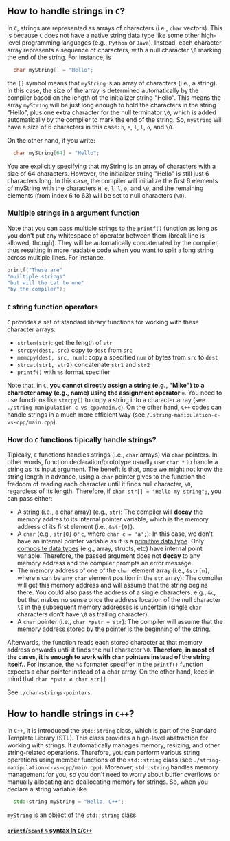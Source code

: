 ## How to handle strings in `C`?

In `C`, strings are represented as arrays of characters (i.e., `char` vectors). This is because `C` does not have a native string data type like some other high-level programming languages (e.g., `Python` or `Java`). Instead, each character array represents a sequence of characters, with a null character `\0` marking the end of the string. For instance, is
```c
  char myString[] = "Hello";
```
the `[]` symbol means that `myString` is an array of characters (i.e., a string). In this case, the size of the array is determined automatically by the compiler based on the length of the initializer string "Hello". This means the array `myString` will be just long enough to hold the characters in the string "Hello", plus one extra character for the null terminator `\0`, which is added automatically by the compiler to mark the end of the string. So, `myString` will have a size of 6 characters in this case: `h`, `e`, `l`, `l`, `o`, and `\0`.

On the other hand, if you write:
```c
  char myString[64] = "Hello";
```
You are explicitly specifying that myString is an array of characters with a size of 64 characters. However, the initializer string "Hello" is still just 6 characters long. In this case, the compiler will initialize the first 6 elements of myString with the characters `H`, `e`, `l`, `l`, `o`, and `\0`, and the remaining elements (from index 6 to 63) will be set to null characters (`\0`).

### Multiple strings in a argument function

Note that you can pass multiple strings to the `printf()` function as long as you don't put any whitespace of operator between them (break line is allowed, though). They will be automatically concatenated by the compiler, thus resulting in more readable code when you want to split a long string across multiple lines. For instance,
```c
printf("These are"
"muiltiple strings"
"but will the cat to one"
"by the compiler");
```

### `C` string function operators

`C` provides a set of standard library functions for working with these character arrays:
- `strlen(str)`: get the length of `str`
- `strcpy(dest, src)` copy to `dest` from `src`
- `memcpy(dest, src, num)`: copy a specified `num` of bytes from `src` to `dest`
- `strcat(str1, str2)` concatenate `str1` and `str2`
- `printf()` with `%s` format specifier

Note that, in `C`, **you cannot directly assign a string (e.g., "Mike") to a character array (e.g., name) using the assignment operator `=`**. You need to use functions like `strcpy()` to copy a string into a character array (see `./string-manipulation-c-vs-cpp/main.c`). On the other hand, `C++` codes can handle strings in a much more efficient way (see `/.string-manipulation-c-vs-cpp/main.cpp`).


### How do `C` functions tipically handle strings?

Tipically, `C` functions handles strings (i.e., `char` arrays) via `char` pointers. In other words, function declaration/prototype usually use `char *` to handle a string as its input argument. The benefit is that, once we might not know the string length in advance, using a `char` pointer gives to the function the fredoom of reading each character until it finds null character, `\0`, regardless of its length. Therefore, if `char str[] = "Hello my string";`, you can pass either:

- A string (i.e., a char array) (e.g., `str`): The compiler will **decay** the memory addres to its internal pointer variable, which is the memory address of its first element (i.e., `&str[0]`).
- A `char` (e.g., `str[0]` or `c`, where `char c = 'a';`): In this case, we don't have an internal pointer variable as it is a [primitive data type][2]. Only [composite data types][3] (e.g., array, structs, etc) have internal point variable. Therefore, the passed argument does not **decay** to any memory address and the compiler prompts an error message.
- The memory address of one of the `char` element array (i.e., `&str[n]`, where `n` can be any `char` element position in the `str` array): The compiler will get this memory address and will assume that the string begins there. You could also pass the address of a single characters. e.g., `&c`, but that makes no sense once the address location of the null character `\0` in the subsequent memory addresses is uncertain (single `char` characters don't have `\0` as trailing character).
- A `char` pointer (i.e., `char *pstr = str`): The compiler will assume that the memory address stored by the pointer is the beginning of the string.

Afterwards, the function reads each stored character at that memory address onwards until it finds the null character `\0`. **Therefore, in most of the cases, it is enough to work with `char` pointers instead of the string itself.**. For instance, the `%s` formater specifier in the `printf()` function expects a char pointer instead of a char array. On the other hand, keep in mind that `char *pstr ≠ char str[]`

See `./char-strings-pointers`.

## How to handle strings in `C++`?

In `C++`, it is introduced the `std::string` class, which is part of the Standard Template Library (STL). This class provides a high-level abstraction for working with strings. It automatically manages memory, resizing, and other string-related operations. Therefore, you can perform various string operations using member functions of the `std::string` class (see `./string-manipulation-c-vs-cpp/main.cpp`). Moreover, `std::string` handles memory management for you, so you don't need to worry about buffer overflows or manually allocating and deallocating memory for strings. So, when you declare a string variable like
```cpp
  std::string myString = "Hello, C++";
```
`myString` is an object of the `std::string` class.


#### [`printf`/`scanf` `%` syntax in `C`/`C++`](https://github.com/tapyu/c-and-cpp-lessons/tree/5-pointer-reference-memory#memory-size-of-variables-in-bytes)


[1]: https://en.wikipedia.org/wiki/Primitive_data_type
[2]: https://stackoverflow.com/a/77174592/13998346
[3]: https://en.wikipedia.org/wiki/Composite_data_type